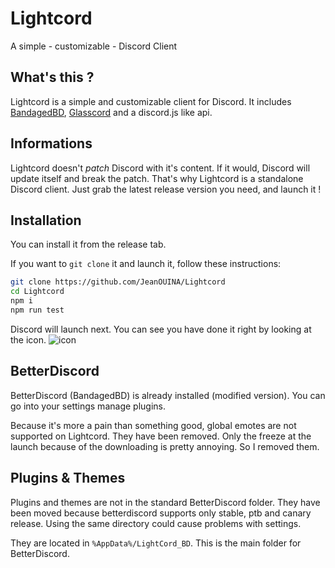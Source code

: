 # Lightcord
A simple - customizable - Discord Client

## What's this ?
Lightcord is a simple and customizable client for Discord.
It includes [BandagedBD](https://github.com/rauenzi/BetterDiscordApp), [Glasscord](https://github.com/AryToNeX/Glasscord) and a discord.js like api.

## Informations
Lightcord doesn't *patch* Discord with it's content. If it would, Discord will update itself and break the patch. That's why Lightcord is a standalone Discord client. Just grab the latest release version you need, and launch it !

## Installation
You can install it from the release tab.

If you want to `git clone` it and launch it, follow these instructions:
```sh
git clone https://github.com/JeanOUINA/Lightcord
cd Lightcord
npm i
npm run test
```
Discord will launch next. You can see you have done it right by looking at the icon. 
![icon](https://i.imgur.com/rHnsPNO.png)

## BetterDiscord
BetterDiscord (BandagedBD) is already installed (modified version).
You can go into your settings manage plugins. 

Because it's more a pain than something good, global emotes are not supported on Lightcord. They have been removed. 
Only the freeze at the launch because of the downloading is pretty annoying. So I removed them.

## Plugins & Themes
Plugins and themes are not in the standard BetterDiscord folder. They have been moved because betterdiscord supports only stable, ptb and canary release. Using the same directory could cause problems with settings.

They are located in `%AppData%/LightCord_BD`. This is the main folder for BetterDiscord.

